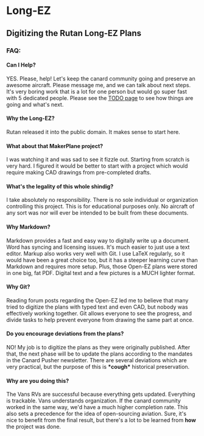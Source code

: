 # Long-EZ
## Digitizing the Rutan Long-EZ Plans

### FAQ:

#### Can I Help?
YES. Please, help! Let's keep the canard community going and preserve an awesome aircraft. Please message me, and we can talk about next steps. It's very boring work that is a lot for one person but would go super fast with 5 dedicated people. Please see the [TODO page](TODO.md) to see how things are going and what's next.

#### Why the Long-EZ?
Rutan released it into the public domain. It makes sense to start here.

#### What about that MakerPlane project?
I was watching it and was sad to see it fizzle out. Starting from scratch is very hard. I figured it would be better to start with a project which would require making CAD drawings from pre-completed drafts.

#### What's the legality of this whole shindig?
I take absolutely no responsibility. There is no sole individual or organization controlling this project. This is for educational purposes only. No aircraft of any sort was nor will ever be intended to be built from these documents.

#### Why Markdown?
Markdown provides a fast and easy way to digitally write up a document. Word has syncing and licensing issues. It's much easier to just use a text editor. Markup also works very well with Git. I use LaTeX regularly, so it would have been a great choice too, but it has a steeper learning curve than Markdown and requires more setup. Plus, those Open-EZ plans were stored in one big, fat PDF. Digital text and a few pictures is a MUCH lighter format.

#### Why Git?
Reading forum posts regarding the Open-EZ led me to believe that many tried to digitize the plans with typed text and even CAD, but nobody was effectively working together. Git allows everyone to see the progress, and divide tasks to help prevent everyone from drawing the same part at once.

#### Do you encourage deviations from the plans?
NO! My job is to digitize the plans as they were originally published. After that, the next phase will be to update the plans according to the mandates in the Canard Pusher newsletter. There are several deviations which are very practical, but the purpose of this is **\*cough\*** historical preservation.

#### Why are you doing this?
The Vans RVs are successful because everything gets updated. Everything is trackable. Vans understands organization. If the canard community worked in the same way, we'd have a much higher completion rate. This also sets a precedence for the idea of open-sourcing aviation. Sure, it's nice to benefit from the final result, but there's a lot to be learned from **how** the project was done.
